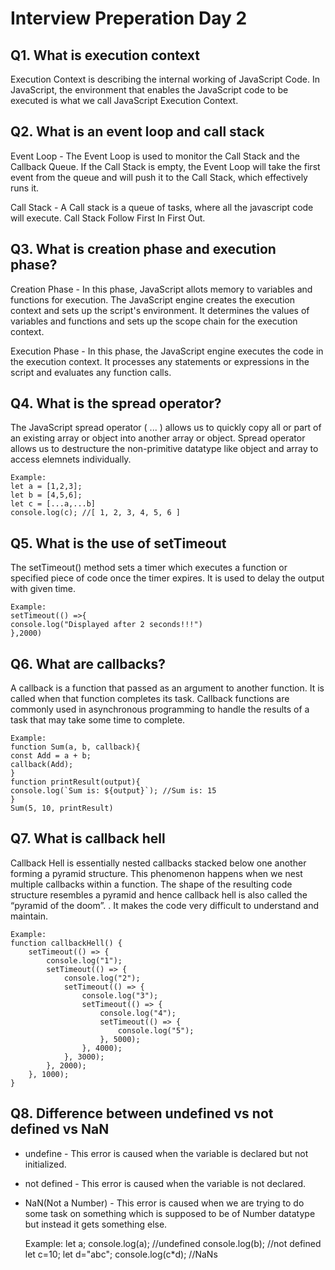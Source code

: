 # Interview Preperation Day 2

## Q1. What is execution context

Execution Context is describing the internal working of JavaScript Code. In JavaScript, the environment that enables the JavaScript code to be executed is what we call JavaScript Execution Context.

## Q2. What is an event loop and call stack

Event Loop - The Event Loop is used to monitor the Call Stack and the Callback Queue. If the Call Stack is empty, the Event Loop will take the first event from the queue and will push it to the Call Stack, which effectively runs it.

Call Stack - A Call stack is a queue of tasks, where all the javascript code will execute. Call Stack Follow First
In First Out.

## Q3. What is creation phase and execution phase?

Creation Phase - In this phase, JavaScript allots memory to variables and functions for execution. The JavaScript engine creates the execution context and sets up the script's environment. It determines the values of variables and functions and sets up the scope chain for the execution context.

Execution Phase - In this phase, the JavaScript engine executes the code in the execution context. It processes any statements or expressions in the script and evaluates any function calls.

## Q4. What is the spread operator?
The JavaScript spread operator ( ... ) allows us to quickly copy all or part of an existing array or object into another array or object.
Spread operator allows us to destructure the non-primitive datatype like object and array to access elemnets individually.

    Example:
    let a = [1,2,3];
    let b = [4,5,6];
    let c = [...a,...b]
    console.log(c); //[ 1, 2, 3, 4, 5, 6 ]


## Q5. What is the use of setTimeout
The setTimeout() method sets a timer which executes a function or specified piece of code once the timer expires. It is used to delay the output with given time.

    Example:
    setTimeout(() =>{
    console.log("Displayed after 2 seconds!!!")
    },2000)

## Q6. What are callbacks?
A callback is a function that passed as an argument to another function. It is called when that function completes its task. Callback functions are commonly used in asynchronous programming to handle the results of a task that may take some time to complete.

    Example:
    function Sum(a, b, callback){
    const Add = a + b;
    callback(Add);
    }
    function printResult(output){
    console.log(`Sum is: ${output}`); //Sum is: 15
    }
    Sum(5, 10, printResult)
## Q7. What is callback hell
Callback Hell is essentially nested callbacks stacked below one another forming a pyramid structure. This phenomenon happens when we nest multiple callbacks within a function. The shape of the resulting code structure resembles a pyramid and hence callback hell is also called the “pyramid of the doom”. . It makes the code very difficult to understand and maintain.


    Example:
    function callbackHell() {
        setTimeout(() => {
            console.log("1");
            setTimeout(() => {
                console.log("2");
                setTimeout(() => {
                    console.log("3");
                    setTimeout(() => {
                        console.log("4");
                        setTimeout(() => {
                            console.log("5");
                        }, 5000);
                    }, 4000);
                }, 3000);
            }, 2000);
        }, 1000);
    }

## Q8. Difference between undefined vs not defined vs NaN
- undefine - This error is caused when the variable is declared but not initialized.
- not defined - This error is caused when the variable is not declared.
- NaN(Not a Number) - This error is caused when we are trying to do some task on something which is supposed to be of Number datatype but instead it gets something else.

    Example:
    let a;
    console.log(a); //undefined
    console.log(b); //not defined
    let c=10;
    let d="abc"; 
    console.log(c*d); //NaNs
